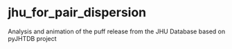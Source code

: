 # jhu_for_pair_dispersion
Analysis and animation of the puff release from the JHU Database based on pyJHTDB project
